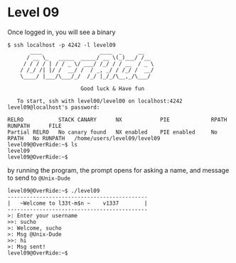 # Level 09

Once logged in, you will see a binary

```
$ ssh localhost -p 4242 -l level09
	   ____                  ____  _     __
	  / __ \_   _____  _____/ __ \(_)___/ /__
	 / / / / | / / _ \/ ___/ /_/ / / __  / _ \
	/ /_/ /| |/ /  __/ /  / _, _/ / /_/ /  __/
	\____/ |___/\___/_/  /_/ |_/_/\__,_/\___/

                       Good luck & Have fun

   To start, ssh with level00/level00 on localhost:4242
level09@localhost's password:

RELRO           STACK CANARY      NX            PIE             RPATH      RUNPATH      FILE
Partial RELRO   No canary found   NX enabled    PIE enabled     No RPATH   No RUNPATH   /home/users/level09/level09
level09@OverRide:~$ ls
level09
level09@OverRide:~$
```

by running the program, the prompt opens for asking a name, and message to send to `@Unix-Dude`

```
level09@OverRide:~$ ./level09
--------------------------------------------
|   ~Welcome to l33t-m$n ~    v1337        |
--------------------------------------------
>: Enter your username
>>: sucho
>: Welcome, sucho
>: Msg @Unix-Dude
>>: hi
>: Msg sent!
level09@OverRide:~$
```
